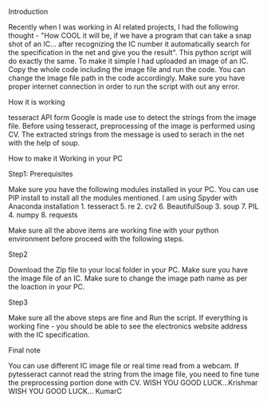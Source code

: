 Introduction

   Recently when I was working in AI related projects, I had the following
thought - "How COOL it will be, if we have a program that can take a snap
shot of an IC... after recognizing the IC number it automatically search 
for the specification in the net and give you the result".
   This python script will do exactly the same. To make it simple I had
uploaded an image of an IC. Copy the whole code including the image file and 
run the code. You can change the image file path in the code accordingly. 
Make sure you have proper internet connection in order to run the 
script with out any error. 

How it is working


tesseract API form Google is made use to detect the strings from the image file. 
Before using tesseract, preprocessing of the image is performed using CV.
The extracted strings from the message is used to serach in the net with the 
help of soup.

How to make it Working in your PC


Step1: Prerequisites

Make sure you have the following modules installed in your PC. You can use PIP 
install to install all the modules mentioned. I am using Spyder with Anaconda installation
	1. tesseract			5. re
	2. cv2				6. BeautifulSoup 
	3. soup				7. PIL
	4. numpy			8. requests
	
Make sure all the above items are working fine with your python environment before
proceed with the following steps.

Step2 

Download the Zip file to your local folder in your PC. Make sure you have the image
file of an IC. Make sure to change the image path name as per the loaction in your PC.

Step3 

Make sure all the above steps are fine and Run the script.
If everything is working fine - you should be able to see the electronics website
address with the IC specification.

Final note

You can use different IC image file or real time read from a webcam.
If pytesseract cannot read the string from the image file, you need to fine tune the preprocessing 
portion done with CV.
WISH YOU GOOD LUCK...Krishmar
WISH YOU GOOD LUCK... KumarC
